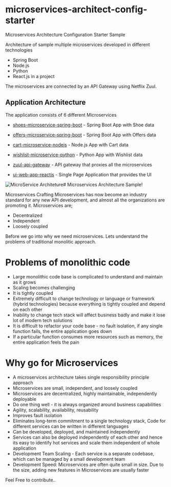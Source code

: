 # microservices-architect-config-starter
Microservices Architecture Configuration Starter Sample







Architecture of sample multiple microservices developed in different technologies
 - Spring Boot
 - Node.js
 - Python
 - React.js in a project

 The microservices are connected by an API Gateway using Netflix Zuul.

## Application Architecture

The application consists of 6 different Microservices

- [shoes-microservice-spring-boot](https://github.com/sarat9/microservices-architect-config-starter/tree/main/shoes-microservice-spring-boot)  - Spring Boot App with Shoe data

- [offers-microservice-spring-boot](https://github.com/sarat9/microservices-architect-config-starter/tree/main/offers-microservice-spring-boot)  - Spring Boot App with Offers data

- [cart-microservice-nodejs](https://github.com/sarat9/microservices-architect-config-starter/tree/main/cart-microservice-nodejs)  - Node.js App with Cart data

- [wishlist-microservice-python](https://github.com/sarat9/microservices-architect-config-starter/tree/main/wishlist-microservice-python)  - Python App with Wishlist data

- [zuul-api-gateway](https://github.com/sarat9/microservices-architect-config-starter/tree/main/zuul-api-gateway)  - API gateway that proxies all the microservices

- [ui-web-app-reactjs](https://github.com/sarat9/microservices-architect-config-starter/tree/main/ui-web-app-reactjs)  - Single Page Application that provides the UI








![MicroService Architeture ](https://miro.medium.com/max/1050/1*kSLJKEl3X-gKNTpO1l7SQg.png)# Microservices Architecture Sample!

Microservices
Crafting Microservices has now become an industry standard for any new API development, and almost all the organizations are promoting it. 
Microservices are; 
- Decentralized
- Independent 
- Loosely coupled

Before we go into why we need microservices. Lets understand the problems of traditional monolitic approach.

# Problems of monolithic code 
  - Large monolithic code base is complicated to understand and maintain as it grows
  - Scaling becomes challenging
  - It is tightly coupled
  - Extremely difficult to change technology or language or framework (hybrid technologies) because everything is tightly coupled and depend on
    each other
  - Inability to change tech stack will affect business badly and make it lose lot of modern tech solutions
  - It is difficult to refactor your code base - no fault isolation, if any single function fails, the entire application goes down
  - If a particular function consumes more resources such as memory, the entire application feels the pain

# Why go for Microservices
  - A microservices architecture takes single responsibility principle approach
  - Microservices are small, independent, and loosely coupled
  - Microservices are decentralized, highly maintainable, independently deployable
  - Do one thing well - it is always organized around business capabilities
  - Agility, scalability, availability, reusability
  - Improves fault isolation
  - Eliminates long-term commitment to a single technology stack, Code for different services can be written in different languages
  - Can be developed, deployed, and maintained independently
  - Services can also be deployed independently of each other and hence its easy to identify hot services and scale them independent of whole application
  - Development Team Scaling - Each service is a separate codebase, which can be managed by a small development team
  - Development Speed: Microservices are often quite small in size. Due to the size, adding new features in Microservices are usually faster


Feel Free to contribute.. 
